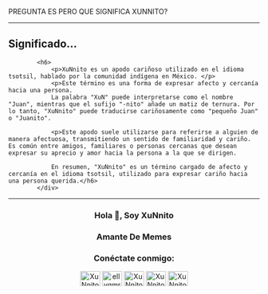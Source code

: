  PREGUNTA ES PERO QUE SIGNIFICA XUNNITO?
        </div>
    <div>
    <hr>
    </div>
        <div class="rounded-border">
            <h2>Significado...</h2>

            <h6>
                <p>XuNnito es un apodo cariñoso utilizado en el idioma tsotsil, hablado por la comunidad indígena en México. </p>
                <p>Este término es una forma de expresar afecto y cercanía hacia una persona.
                La palabra "XuN" puede interpretarse como el nombre "Juan", mientras que el sufijo "-nito" añade un matiz de ternura. Por lo tanto, "XuNnito" puede traducirse cariñosamente como "pequeño Juan" o "Juanito".

                <p>Este apodo suele utilizarse para referirse a alguien de manera afectuosa, transmitiendo un sentido de familiaridad y cariño. Es común entre amigos, familiares o personas cercanas que desean expresar su aprecio y amor hacia la persona a la que se dirigen.
                
                En resumen, "XuNnito" es un término cargado de afecto y cercanía en el idioma tsotsil, utilizado para expresar cariño hacia una persona querida.</h6>
            </div>
 <hr>
 <div class="rounded-border1">
<h3 align="center">Hola 👋, Soy XuNnito</h3>
<h3 align="center">Amante De Memes</h3>

<h3 align="center">Conéctate conmigo:</h3>
<p align="center">
    <a href="https://codepen.io/XuNnitou-Hrdz-XunN" target="_blank"><img src="https://raw.githubusercontent.com/rahuldkjain/github-profile-readme-generator/master/src/images/icons/Social/codepen.svg" alt="XuNnito" height="30" width="40" /></a>
    <a href="https://instagram.com/xunnitou?igshid=OGQ5ZDc2ODk2ZA==" target="_blank"><img src="https://raw.githubusercontent.com/rahuldkjain/github-profile-readme-generator/master/src/images/icons/Social/instagram.svg" alt="ellygmr" height="30" width="40" /></a>
    <a href="https://www.facebook.com/xunnitou" target="_blank"><img src="https://icones.pro/wp-content/uploads/2021/02/facebook-icone-f.png" alt="XuNnito" height="30" width="40"/></a>
    <a href="https://tiktok.com/@xunnito" target="_blank"><img src="https://icones.pro/wp-content/uploads/2021/03/logo-icone-tiktok-simbolo.png" alt="XuNnito" height="30" width="40"/></a>
    <a href="https://api.whatsapp.com/send?phone=529618137702" target="_blank"><img src="https://icones.pro/wp-content/uploads/2021/02/icone-du-logo-whatsapp-vert.png" alt="XuNnito" height="30" width="40"/></a>
</p>

</body>
</html>
